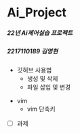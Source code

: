 # Ai_Project

##### 22년 Ai제어실습 프로젝트
##### 2217110189 김영현

+ 깃허브 사용법
     + 생성 및 삭제
     + 파일 삽입 및 변경
            
* vim
     * vim 단축키

- [ ] 과제